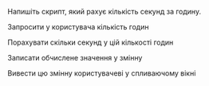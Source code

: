 Напишіть скрипт, який рахує кількість секунд за годину.

Запросити у користувача кількість годин

Порахувати скільки секунд у цій кількості годин

Записати обчислене значення у змінну

Вивести цю змінну користувачеві у спливаючому вікні